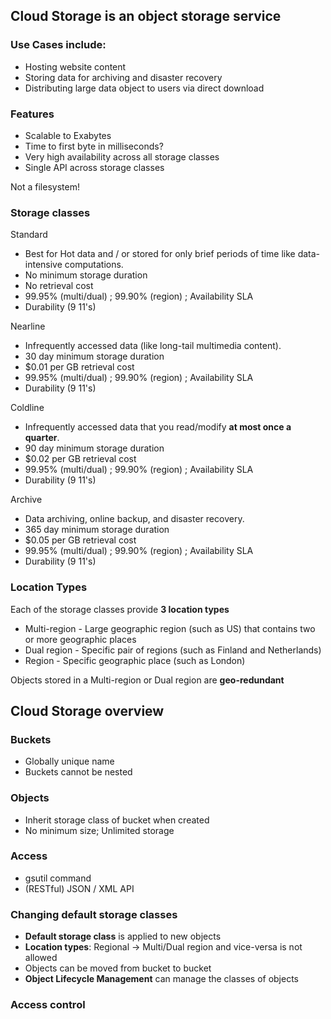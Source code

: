 ## Cloud Storage is an object storage service

### Use Cases include:
- Hosting website content
- Storing data for archiving and disaster recovery
- Distributing large data object to users via direct download

### Features
- Scalable to Exabytes
- Time to first byte in milliseconds?
- Very high availability across all storage classes
- Single API across storage classes

Not a filesystem!

### Storage classes

Standard 
  - Best for Hot data and / or stored for only brief periods of time like data-intensive computations.
  - No minimum storage duration
  - No retrieval cost
  - 99.95% (multi/dual) ; 99.90% (region) ; Availability SLA
  - Durability (9 11's)

Nearline
  - Infrequently accessed data (like long-tail multimedia content).
  - 30 day minimum storage duration
  - $0.01 per GB retrieval cost
  - 99.95% (multi/dual) ; 99.90% (region) ; Availability SLA
  - Durability (9 11's)

Coldline
  - Infrequently accessed data that you read/modify **at most once a quarter**.
  - 90 day minimum storage duration
  - $0.02 per GB retrieval cost
  - 99.95% (multi/dual) ; 99.90% (region) ; Availability SLA
  - Durability (9 11's)


Archive
  - Data archiving, online backup, and disaster recovery.
  - 365 day minimum storage duration
  - $0.05 per GB retrieval cost
  - 99.95% (multi/dual) ; 99.90% (region) ; Availability SLA
  - Durability (9 11's)

### Location Types
Each of the storage classes provide **3 location types**

- Multi-region - Large geographic region (such as US) that contains two or more geographic places
- Dual region - Specific pair of regions (such as Finland and Netherlands)
- Region -  Specific geographic place (such as London)

Objects stored in a Multi-region or Dual region are **geo-redundant**

## Cloud Storage overview

### Buckets
- Globally unique name
- Buckets cannot be nested

### Objects
- Inherit storage class of bucket when created
- No minimum size; Unlimited storage

### Access
- gsutil command
- (RESTful) JSON / XML API

### Changing default storage classes
- **Default storage class** is applied to new objects
- **Location types**: Regional -> Multi/Dual region and vice-versa is not allowed
- Objects can be moved from bucket to bucket
- **Object Lifecycle Management** can manage the classes of objects

### Access control
<img src="" />
